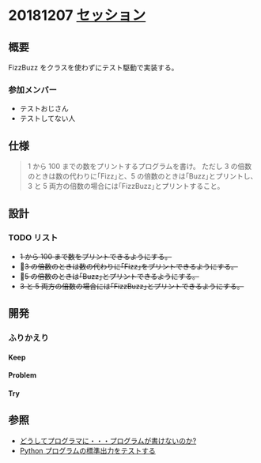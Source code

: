 # 20181207 [セッション](https://insiders.liveshare.vsengsaas.visualstudio.com/join?8290BFFB4BFCE6D3BCEDCE2BDF0B263D4596)

## 概要

FizzBuzz をクラスを使わずにテスト駆動で実装する。

### 参加メンバー

- テストおじさん
- テストしてない人

## 仕様

> 1 から 100 までの数をプリントするプログラムを書け。
> ただし 3 の倍数のときは数の代わりに｢Fizz｣と、5 の倍数のときは｢Buzz｣とプリントし、3 と 5 両方の倍数の場合には｢FizzBuzz｣とプリントすること。

## 設計

### TODO リスト

- ~~1 から 100 まで数をプリントできるようにする。~~
- ~~3 の倍数のときは数の代わりに｢Fizz｣をプリントできるようにする。~~
- ~~5 の倍数のときは｢Buzz｣とプリントできるようにする。~~
- ~~3 と 5 両方の倍数の場合には｢FizzBuzz｣とプリントできるようにする。~~

## 開発

### ふりかえり

#### Keep

#### Problem

#### Try

## 参照

- [どうしてプログラマに・・・プログラムが書けないのか?](http://www.aoky.net/articles/jeff_atwood/why_cant_programmers_program.htm)
- [Python プログラムの標準出力をテストする](https://qiita.com/Asayu123/items/6f2471aa5ebe597b2638)

